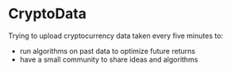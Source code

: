 # CryptoData


Trying to upload cryptocurrency data taken every five minutes to:  
- run algorithms on past data to optimize future returns  
- have a small community to share ideas and algorithms
 
